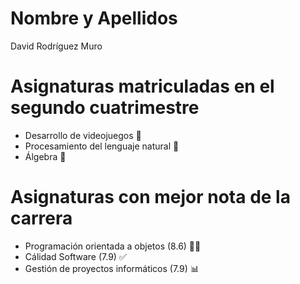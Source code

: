 # Nombre y Apellidos

David Rodríguez Muro


# Asignaturas matriculadas en el segundo cuatrimestre


* Desarrollo de videojuegos :space_invader:
* Procesamiento del lenguaje natural :slightly_smiling_face:
* Álgebra :memo:


# Asignaturas con mejor nota de la carrera

* Programación orientada a objetos (8.6) :technologist: 
* Cálidad Software (7.9) :white_check_mark:
* Gestión de proyectos informáticos (7.9) :bar_chart:
